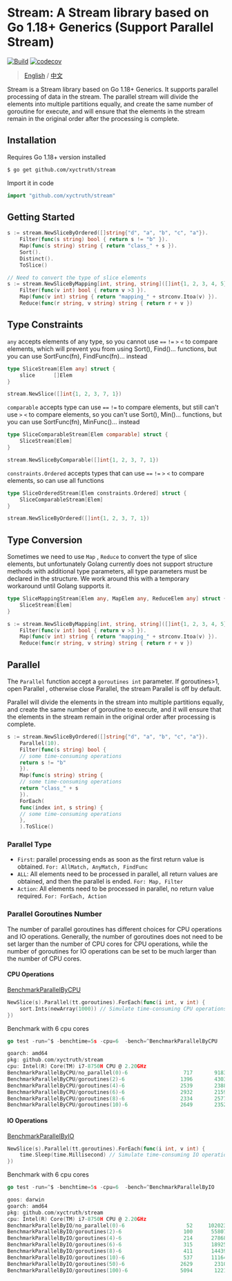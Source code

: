 # Stream: A Stream library based on Go 1.18+ Generics (Support Parallel Stream)

[![Build](https://github.com/xyctruth/stream/actions/workflows/build.yml/badge.svg?branch=main)](https://github.com/xyctruth/stream/actions/workflows/build.yml)
[![codecov](https://codecov.io/gh/xyctruth/stream/branch/main/graph/badge.svg?token=ZHMPMQP0CP)](https://codecov.io/gh/xyctruth/stream)

> [English](./README.md) / [中文](./README-ZH.md)

Stream is a Stream library based on Go 1.18+ Generics. It supports parallel processing of data in the stream. The parallel stream will divide the elements into multiple partitions equally, and create the same number of goroutine for execute, and will ensure that the elements in the stream remain in the original order after the processing is complete.

## Installation

Requires Go 1.18+ version installed

```bash
$ go get github.com/xyctruth/stream
```

Import it in code

```go
import "github.com/xyctruth/stream"
```

## Getting Started

```go
s := stream.NewSliceByOrdered([]string{"d", "a", "b", "c", "a"}).
    Filter(func(s string) bool { return s != "b" }).
    Map(func(s string) string { return "class_" + s }).
    Sort().
    Distinct().
    ToSlice()

// Need to convert the type of slice elements
s := stream.NewSliceByMapping[int, string, string]([]int{1, 2, 3, 4, 5}).
    Filter(func(v int) bool { return v >3 }).
    Map(func(v int) string { return "mapping_" + strconv.Itoa(v) }).
    Reduce(func(r string, v string) string { return r + v })
```

## Type Constraints

`any` accepts elements of any type, so you cannot use `==` `!=` `>` `<` to compare elements, which will prevent you from using Sort(), Find()... functions, but you can use SortFunc(fn), FindFunc(fn)... instead

```go
type SliceStream[Elem any] struct {
    slice      []Elem
}

stream.NewSlice([]int{1, 2, 3, 7, 1})
```

`comparable` accepts type can use `==` `!=` to compare elements, but still can't use `>` `<` to compare elements, so you can't use Sort(), Min()... functions, but you can use SortFunc(fn), MinFunc()... instead

```go
type SliceComparableStream[Elem comparable] struct {
    SliceStream[Elem]
}

stream.NewSliceByComparable([]int{1, 2, 3, 7, 1})
```

`constraints.Ordered` accepts types that can use `==` `!=` `>` `<`  to compare elements, so can use all functions

```go
type SliceOrderedStream[Elem constraints.Ordered] struct {
    SliceComparableStream[Elem]
}

stream.NewSliceByOrdered([]int{1, 2, 3, 7, 1})
```

## Type Conversion

Sometimes we need to use `Map` , `Reduce` to convert the type of slice elements, but unfortunately Golang currently does not support structure methods with additional type parameters, all type parameters must be declared in the structure. We work around this with a temporary workaround until Golang supports it.

```go
type SliceMappingStream[Elem any, MapElem any, ReduceElem any] struct {
    SliceStream[Elem]
}

s := stream.NewSliceByMapping[int, string, string]([]int{1, 2, 3, 4, 5}).
    Filter(func(v int) bool { return v >3 }).
    Map(func(v int) string { return "mapping_" + strconv.Itoa(v) }).
    Reduce(func(r string, v string) string { return r + v })

```

## Parallel

The `Parallel` function accept a `goroutines int` parameter. If goroutines>1, open Parallel , otherwise close Parallel, the stream Parallel is off by default.

Parallel will divide the elements in the stream into multiple partitions equally, and create the same number of goroutine to execute, and it will ensure that the elements in the stream remain in the original order after processing is complete.

```go
s := stream.NewSliceByOrdered([]string{"d", "a", "b", "c", "a"}).
    Parallel(10).
    Filter(func(s string) bool {
    // some time-consuming operations
    return s != "b"
    }).
    Map(func(s string) string {
    // some time-consuming operations
    return "class_" + s
    }).
    ForEach(
    func(index int, s string) {
    // some time-consuming operations
    },
    ).ToSlice()
```

### Parallel Type

- `First`: parallel processing ends as soon as the first return value is obtained. `For: AllMatch, AnyMatch, FindFunc`
- `ALL`: All elements need to be processed in parallel, all return values are obtained, and then the parallel is ended. `For: Map, Filter`
- `Action`: All elements need to be processed in parallel, no return value required. `For: ForEach, Action`

### Parallel Goroutines Number

The number of parallel goroutines has different choices for CPU operations and IO operations. Generally, the number of goroutines does not need to be set larger than the number of CPU cores for CPU operations, while the number of goroutines for IO operations can be set to be much larger than the number of CPU cores.

#### CPU Operations

[BenchmarkParallelByCPU](./parallel_test.go)

```go
NewSlice(s).Parallel(tt.goroutines).ForEach(func(i int, v int) {
    sort.Ints(newArray(1000)) // Simulate time-consuming CPU operations
})
```
Benchmark with 6 cpu cores
```go
go test -run=^$ -benchtime=5s -cpu=6  -bench=^BenchmarkParallelByCPU

goarch: amd64
pkg: github.com/xyctruth/stream
cpu: Intel(R) Core(TM) i7-8750H CPU @ 2.20GHz
BenchmarkParallelByCPU/no_parallel(0)-6         	     717	   9183119 ns/op
BenchmarkParallelByCPU/goroutines(2)-6          	    1396	   4303113 ns/op
BenchmarkParallelByCPU/goroutines(4)-6          	    2539	   2388197 ns/op
BenchmarkParallelByCPU/goroutines(6)-6          	    2932	   2159407 ns/op
BenchmarkParallelByCPU/goroutines(8)-6          	    2334	   2577405 ns/op
BenchmarkParallelByCPU/goroutines(10)-6         	    2649	   2352926 ns/op
```

#### IO Operations

[BenchmarkParallelByIO](./parallel_test.go)

```go
NewSlice(s).Parallel(tt.goroutines).ForEach(func(i int, v int) {
    time.Sleep(time.Millisecond) // Simulate time-consuming IO operations
})
```
Benchmark with 6 cpu cores
```go
go test -run=^$ -benchtime=5s -cpu=6  -bench=^BenchmarkParallelByIO

goos: darwin
goarch: amd64
pkg: github.com/xyctruth/stream
cpu: Intel(R) Core(TM) i7-8750H CPU @ 2.20GHz
BenchmarkParallelByIO/no_parallel(0)-6          	      52	 102023558 ns/op
BenchmarkParallelByIO/goroutines(2)-6           	     100	  55807303 ns/op
BenchmarkParallelByIO/goroutines(4)-6           	     214	  27868725 ns/op
BenchmarkParallelByIO/goroutines(6)-6           	     315	  18925789 ns/op
BenchmarkParallelByIO/goroutines(8)-6           	     411	  14439700 ns/op
BenchmarkParallelByIO/goroutines(10)-6          	     537	  11164758 ns/op
BenchmarkParallelByIO/goroutines(50)-6          	    2629	   2310602 ns/op
BenchmarkParallelByIO/goroutines(100)-6         	    5094	   1221887 ns/op
```

